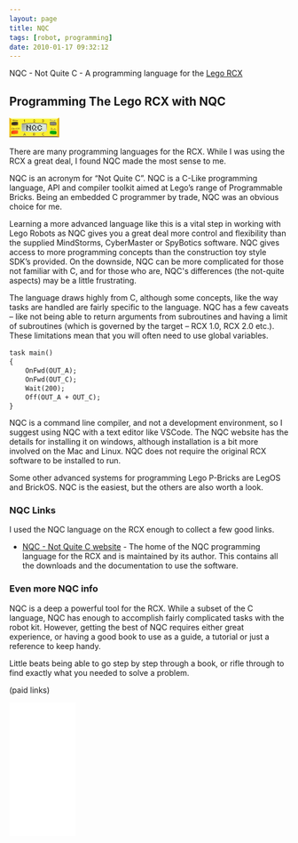 ```yaml
---
layout: page
title: NQC
tags: [robot, programming]
date: 2010-01-17 09:32:12
---
```

NQC - Not Quite C - A programming language for the [Lego RCX](/wiki/lego_rcx)

## Programming The Lego RCX with NQC

<a href="http://bricxcc.sourceforge.net/nqc/" target="_blank">
<img class="text_img_right" src="/galleries/2010-01-19-the-lego-rcx-inside-and-out/draft_lens8960751module79322281photo_1325684837-lego-rcx-nqc-logo.gif" alt="NQC" title="NQC"></a>

There are many programming languages for the RCX. While I was using the RCX a great deal, I found NQC made the most sense to me.

NQC is an acronym for “Not Quite C”. NQC is a C-Like programming language, API and compiler toolkit aimed at Lego’s range of Programmable Bricks. Being an embedded C programmer by trade, NQC was an obvious choice for me.

Learning a more advanced language like this is a vital step in working with Lego Robots as NQC gives you a great deal more control and flexibility than the supplied MindStorms, CyberMaster or SpyBotics software. NQC gives access to more programming concepts than the construction toy style SDK’s provided. On the downside, NQC can be more complicated for those not familiar with C, and for those who are, NQC's differences (the not-quite aspects) may be a little frustrating.

The language draws highly from C, although some concepts, like the way tasks are handled are fairly specific to the language. NQC has a few caveats – like not being able to return arguments from subroutines and having a limit of subroutines (which is governed by the target – RCX 1.0, RCX 2.0 etc.). These limitations mean that you will often need to use global variables.

    task main()
    {
        OnFwd(OUT_A);
        OnFwd(OUT_C);
        Wait(200);
        Off(OUT_A + OUT_C);
    }

NQC is a command line compiler, and not a development environment, so I suggest using NQC with a text editor like VSCode. The NQC website has the details for installing it on windows, although installation is a bit more involved on the Mac and Linux. NQC does not require the original RCX software to be installed to run.

Some other advanced systems for programming Lego P-Bricks are LegOS and BrickOS. NQC is the easiest, but the others are also worth a look.

### NQC Links

I used the NQC language on the RCX enough to collect a few good links.

* [NQC - Not Quite C website](http://bricxcc.sourceforge.net/nqc/) - The home of the NQC programming language for the RCX and is maintained by its author. This contains all the downloads and the documentation to use the software.

### Even more NQC info

NQC is a deep a powerful tool for the RCX. While a subset of the C language, NQC has enough to accomplish fairly complicated tasks with the robot kit. However, getting the best of NQC requires either great experience, or having a good book to use as a guide, a tutorial or just a reference to keep handy.

Little beats being able to go step by step through a book, or rifle through to find exactly what you needed to solve a problem.

(paid links)

<iframe style="width:120px;height:240px;" marginwidth="0" marginheight="0" scrolling="no" frameborder="0" src="//ws-eu.amazon-adsystem.com/widgets/q?ServiceVersion=20070822&OneJS=1&Operation=GetAdHtml&MarketPlace=GB&source=ss&ref=as_ss_li_til&ad_type=product_link&tracking_id=orionrobots-21&marketplace=amazon&region=GB&placement=B01FKUQIT6&asins=B01FKUQIT6&linkId=84378ce1de12720bc48dcd701f108a2e&show_border=true&link_opens_in_new_window=true"></iframe>
